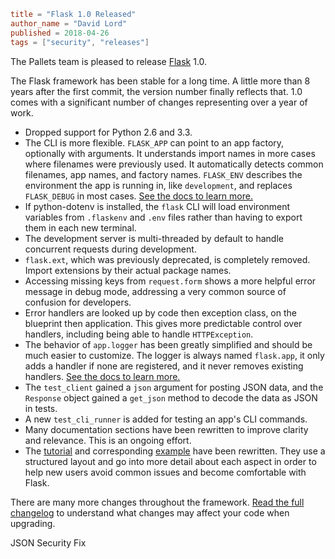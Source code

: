 ~~~~toml
title = "Flask 1.0 Released"
author_name = "David Lord"
published = 2018-04-26
tags = ["security", "releases"]
~~~~

The Pallets team is pleased to release [Flask](https://palletsprojects.com/p/flask/) 1.0.

The Flask framework has been stable for a long time. A little more than 8 years after the first commit, the version number finally reflects that. 1.0 comes with a significant number of changes representing over a year of work.

*   Dropped support for Python 2.6 and 3.3.
*   The CLI is more flexible. ``FLASK_APP`` can point to an app factory, optionally with arguments. It understands import names in more cases where filenames were previously used. It automatically detects common filenames, app names, and factory names. ``FLASK_ENV`` describes the environment the app is running in, like ``development``, and replaces ``FLASK_DEBUG`` in most cases. [See the docs to learn more.](http://flask.pocoo.org/docs/1.0/cli/)
*   If python-dotenv is installed, the ``flask`` CLI will load environment variables from ``.flaskenv`` and ``.env`` files rather than having to export them in each new terminal.
*   The development server is multi-threaded by default to handle concurrent requests during development.
*   ``flask.ext``, which was previously deprecated, is completely removed. Import extensions by their actual package names.
*   Accessing missing keys from ``request.form`` shows a more helpful error message in debug mode, addressing a very common source of confusion for developers.
*   Error handlers are looked up by code then exception class, on the blueprint then application. This gives more predictable control over handlers, including being able to handle ``HTTPException``.
*   The behavior of ``app.logger`` has been greatly simplified and should be much easier to customize. The logger is always named ``flask.app``, it only adds a handler if none are registered, and it never removes existing handlers. [See the docs to learn more.](http://flask.pocoo.org/docs/1.0/logging/)
*   The ``test_client`` gained a ``json`` argument for posting JSON data, and the ``Response`` object gained a ``get_json`` method to decode the data as JSON in tests.
*   A new ``test_cli_runner`` is added for testing an app's CLI commands.
*   Many documentation sections have been rewritten to improve clarity and relevance. This is an ongoing effort.
*   The [tutorial](http://flask.pocoo.org/docs/1.0/tutorial/) and corresponding [example](https://github.com/pallets/flask/tree/1.0/examples/tutorial) have been rewritten. They use a structured layout and go into more detail about each aspect in order to help new users avoid common issues and become comfortable with Flask.

There are many more changes throughout the framework. [Read the full changelog](http://flask.pocoo.org/docs/1.0/changelog/) to understand what changes may affect your code when upgrading.


JSON Security Fix

